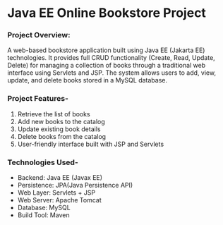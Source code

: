  # Java EE Online Bookstore Project

### Project Overview:
A web-based bookstore application built using Java EE (Jakarta EE) technologies. It provides full CRUD functionality (Create, Read, Update, Delete) for managing a collection of books through a traditional web interface using Servlets and JSP. The system allows users to add, view, update, and delete books stored in a MySQL database.

###  Project Features-

  1. Retrieve the list of books
  2. Add new books to the catalog
  3. Update existing book details
  4. Delete books from the catalog
  5. User-friendly interface built with JSP and Servlets


### Technologies Used-

  - Backend: Java EE (Javax EE)
  - Persistence: JPA(Java Persistence API)
  - Web Layer: Servlets + JSP
  - Web Server: Apache Tomcat
  - Database:	MySQL
  - Build Tool:	Maven
